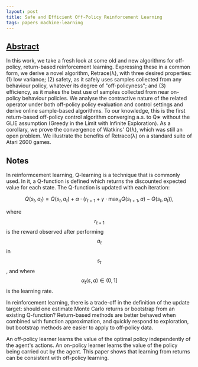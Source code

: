```yaml
---
layout: post
title: Safe and Efficient Off-Policy Reinforcement Learning
tags: papers machine-learning
---
```


## [Abstract](https://arxiv.org/abs/1606.02647)

In this work, we take a fresh look at some old and new algorithms for
off-policy, return-based reinforcement learning. Expressing these in a common
form, we derive a novel algorithm, Retrace(λ), with three desired properties:
(1) low variance; (2) safety, as it safely uses samples collected from any
behaviour policy, whatever its degree of "off-policyness"; and (3) efficiency,
as it makes the best use of samples collected from near on-policy behaviour
policies. We analyse the contractive nature of the related operator under both
off-policy policy evaluation and control settings and derive online sample-based
algorithms. To our knowledge, this is the first return-based off-policy control
algorithm converging a.s. to Q∗ without the GLIE assumption (Greedy in the Limit
with Infinite Exploration). As a corollary, we prove the convergence of Watkins'
Q(λ), which was still an open problem. We illustrate the benefits of Retrace(λ)
on a standard suite of Atari 2600 games.

## Notes

In reinformcement learning, Q-learning is a technique that is commonly used. In
it, a Q-function is defined which returns the discounted expected value for each
state. The Q-function is updated with each iteration:

$$
Q(s_t, a_t) = Q(s_t, a_t) + \alpha \cdot (r_{t+1} + \gamma \cdot \max_a Q(s_{t+1}, a) - Q(s_t, a_t)),
$$

where $$r_{t+1}$$ is the reward observed after performing $$a_t$$ in $$s_t$$, and
where $$\alpha_t(s, a) \in (0, 1]$$ is the learning rate.

In reinforcement learning, there is a trade-off in the definition of the update
target: should one estimate Monte Carlo returns or bootstrap from an existing
Q-function? Return-based methods are better behaved when combined with function
approximation, and quickly respond to exploration, but bootstrap methods are
easier to apply to off-policy data.

An off-policy learner learns the value of the optimal policy independently of
the agent's actions. An on-policy learner learns the value of the policy being
carried out by the agent. This paper shows that learning from returns can be
consistent with off-policy learning.
